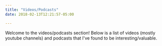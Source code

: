 ```yaml
---
title: "Videos/Podcasts"
date: 2018-02-13T12:21:57-05:00

---
```


Welcome to the videos/podcasts section! Below is a list of videos (mostly youtube channels) and podcasts that I've found to be interesting/valuable.